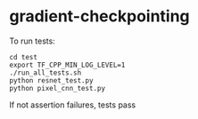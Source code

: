 # gradient-checkpointing


To run tests:
```
cd test
export TF_CPP_MIN_LOG_LEVEL=1
./run_all_tests.sh
python resnet_test.py
python pixel_cnn_test.py
```

If not assertion failures, tests pass
